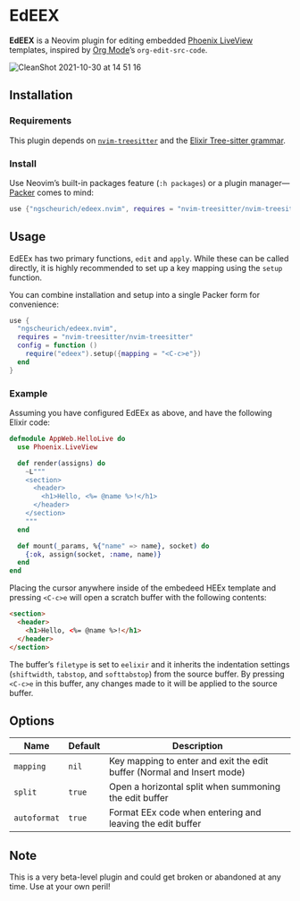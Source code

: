 # EdEEX

**EdEEX** is a Neovim plugin for editing embedded [Phoenix LiveView] templates, inspired by [Org Mode]ʼs `org-edit-src-code`.

![CleanShot 2021-10-30 at 14 51 16](https://user-images.githubusercontent.com/423798/139556758-78adc3ce-d65f-4650-89c5-8d5b1af11565.gif)

## Installation

### Requirements

This plugin depends on [`nvim-treesitter`] and the [Elixir Tree-sitter grammar].

### Install

Use Neovimʼs built-in packages feature (`:h packages`) or a plugin manager—[Packer] comes to mind:

```lua
use {"ngscheurich/edeex.nvim", requires = "nvim-treesitter/nvim-treesitter"}
```

## Usage

EdEEx has two primary functions, `edit` and `apply`. While these can be called directly, it is highly recommended to set up a key mapping using the `setup` function.

You can combine installation and setup into a single Packer form for convenience:

```lua
use {
  "ngscheurich/edeex.nvim",
  requires = "nvim-treesitter/nvim-treesitter"
  config = function ()
    require("edeex").setup({mapping = "<C-c>e"})
  end
}
```

### Example

Assuming you have configured EdEEx as above, and have the following Elixir code:

```elixir
defmodule AppWeb.HelloLive do
  use Phoenix.LiveView

  def render(assigns) do
    ~L"""
    <section>
      <header>
        <h1>Hello, <%= @name %>!</h1>
      </header>
    </section>
    """
  end

  def mount(_params, %{"name" => name}, socket) do
    {:ok, assign(socket, :name, name)}
  end
end
```

Placing the cursor anywhere inside of the embedeed HEEx template and pressing `<C-c>e` will open a scratch buffer with the following contents:

```html
<section>
  <header>
    <h1>Hello, <%= @name %>!</h1>
  </header>
</section>
```

The bufferʼs `filetype` is set to `eelixir` and it inherits the indentation settings (`shiftwidth`, `tabstop`, and `softtabstop`) from the source buffer. By pressing `<C-c>e` in this buffer, any changes made to it will be applied to the source buffer.

## Options

| Name         | Default | Description                                                            |
| ------------ | ------- | ---------------------------------------------------------------------- |
| `mapping`    | `nil`   | Key mapping to enter and exit the edit buffer (Normal and Insert mode) |
| `split`      | `true`  | Open a horizontal split when summoning the edit buffer                 |
| `autoformat` | `true`  | Format EEx code when entering and leaving the edit buffer              |

## Note

This is a very beta-level plugin and could get broken or abandoned at any time. Use at your own peril!

[Org Mode]: https://orgmode.org/
[Phoenix LiveView]: https://hexdocs.pm/phoenix_live_view/Phoenix.LiveView.html
[`nvim-treesitter`]: https://github.com/nvim-treesitter/nvim-treesitter
[Elixir Tree-sitter grammar]: https://github.com/elixir-lang/tree-sitter-elixir
[Packer]: https://github.com/wbthomason/packer.nvim
